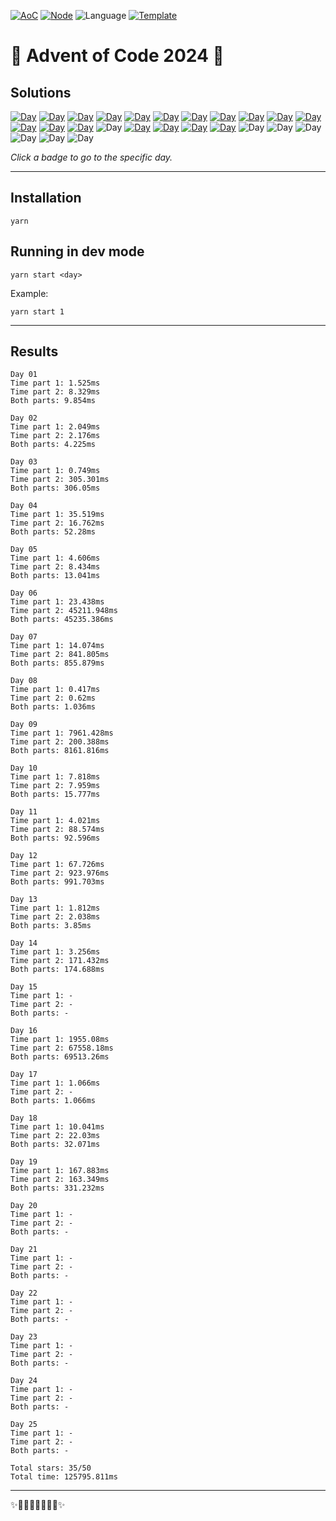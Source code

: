 <!-- Entries between SOLUTIONS and RESULTS tags are auto-generated -->

[![AoC](https://badgen.net/badge/AoC/2024/blue)](https://adventofcode.com/2024)
[![Node](https://badgen.net/badge/Node/v16.13.0+/blue)](https://nodejs.org/en/download/)
![Language](https://badgen.net/badge/Language/TypeScript/blue)
[![Template](https://badgen.net/badge/Template/aocrunner/blue)](https://github.com/caderek/aocrunner)

# 🎄 Advent of Code 2024 🎄

## Solutions

<!--SOLUTIONS-->

[![Day](https://badgen.net/badge/01/%E2%98%85%E2%98%85/green)](src/day01)
[![Day](https://badgen.net/badge/02/%E2%98%85%E2%98%85/green)](src/day02)
[![Day](https://badgen.net/badge/03/%E2%98%85%E2%98%85/green)](src/day03)
[![Day](https://badgen.net/badge/04/%E2%98%85%E2%98%85/green)](src/day04)
[![Day](https://badgen.net/badge/05/%E2%98%85%E2%98%85/green)](src/day05)
[![Day](https://badgen.net/badge/06/%E2%98%85%E2%98%85/green)](src/day06)
[![Day](https://badgen.net/badge/07/%E2%98%85%E2%98%85/green)](src/day07)
[![Day](https://badgen.net/badge/08/%E2%98%85%E2%98%85/green)](src/day08)
[![Day](https://badgen.net/badge/09/%E2%98%85%E2%98%85/green)](src/day09)
[![Day](https://badgen.net/badge/10/%E2%98%85%E2%98%85/green)](src/day10)
[![Day](https://badgen.net/badge/11/%E2%98%85%E2%98%85/green)](src/day11)
[![Day](https://badgen.net/badge/12/%E2%98%85%E2%98%85/green)](src/day12)
[![Day](https://badgen.net/badge/13/%E2%98%85%E2%98%85/green)](src/day13)
[![Day](https://badgen.net/badge/14/%E2%98%85%E2%98%85/green)](src/day14)
![Day](https://badgen.net/badge/15/%E2%98%85%E2%98%85/green)
[![Day](https://badgen.net/badge/16/%E2%98%85%E2%98%85/green)](src/day16)
[![Day](https://badgen.net/badge/17/%E2%98%85%E2%98%85/green)](src/day17)
[![Day](https://badgen.net/badge/18/%E2%98%85%E2%98%85/green)](src/day18)
[![Day](https://badgen.net/badge/19/%E2%98%85%E2%98%85/green)](src/day19)
![Day](https://badgen.net/badge/20/%E2%98%86%E2%98%86/gray)
![Day](https://badgen.net/badge/21/%E2%98%86%E2%98%86/gray)
![Day](https://badgen.net/badge/22/%E2%98%86%E2%98%86/gray)
![Day](https://badgen.net/badge/23/%E2%98%86%E2%98%86/gray)
![Day](https://badgen.net/badge/24/%E2%98%86%E2%98%86/gray)
![Day](https://badgen.net/badge/25/%E2%98%86%E2%98%86/gray)

<!--/SOLUTIONS-->

_Click a badge to go to the specific day._

---

## Installation

```
yarn
```

## Running in dev mode

```
yarn start <day>
```

Example:

```
yarn start 1
```

---

## Results

<!--RESULTS-->

```
Day 01
Time part 1: 1.525ms
Time part 2: 8.329ms
Both parts: 9.854ms
```

```
Day 02
Time part 1: 2.049ms
Time part 2: 2.176ms
Both parts: 4.225ms
```

```
Day 03
Time part 1: 0.749ms
Time part 2: 305.301ms
Both parts: 306.05ms
```

```
Day 04
Time part 1: 35.519ms
Time part 2: 16.762ms
Both parts: 52.28ms
```

```
Day 05
Time part 1: 4.606ms
Time part 2: 8.434ms
Both parts: 13.041ms
```

```
Day 06
Time part 1: 23.438ms
Time part 2: 45211.948ms
Both parts: 45235.386ms
```

```
Day 07
Time part 1: 14.074ms
Time part 2: 841.805ms
Both parts: 855.879ms
```

```
Day 08
Time part 1: 0.417ms
Time part 2: 0.62ms
Both parts: 1.036ms
```

```
Day 09
Time part 1: 7961.428ms
Time part 2: 200.388ms
Both parts: 8161.816ms
```

```
Day 10
Time part 1: 7.818ms
Time part 2: 7.959ms
Both parts: 15.777ms
```

```
Day 11
Time part 1: 4.021ms
Time part 2: 88.574ms
Both parts: 92.596ms
```

```
Day 12
Time part 1: 67.726ms
Time part 2: 923.976ms
Both parts: 991.703ms
```

```
Day 13
Time part 1: 1.812ms
Time part 2: 2.038ms
Both parts: 3.85ms
```

```
Day 14
Time part 1: 3.256ms
Time part 2: 171.432ms
Both parts: 174.688ms
```

```
Day 15
Time part 1: -
Time part 2: -
Both parts: -
```

```
Day 16
Time part 1: 1955.08ms
Time part 2: 67558.18ms
Both parts: 69513.26ms
```

```
Day 17
Time part 1: 1.066ms
Time part 2: -
Both parts: 1.066ms
```

```
Day 18
Time part 1: 10.041ms
Time part 2: 22.03ms
Both parts: 32.071ms
```

```
Day 19
Time part 1: 167.883ms
Time part 2: 163.349ms
Both parts: 331.232ms
```

```
Day 20
Time part 1: -
Time part 2: -
Both parts: -
```

```
Day 21
Time part 1: -
Time part 2: -
Both parts: -
```

```
Day 22
Time part 1: -
Time part 2: -
Both parts: -
```

```
Day 23
Time part 1: -
Time part 2: -
Both parts: -
```

```
Day 24
Time part 1: -
Time part 2: -
Both parts: -
```

```
Day 25
Time part 1: -
Time part 2: -
Both parts: -
```

```
Total stars: 35/50
Total time: 125795.811ms
```

<!--/RESULTS-->

---

✨🎄🎁🎄🎅🎄🎁🎄✨